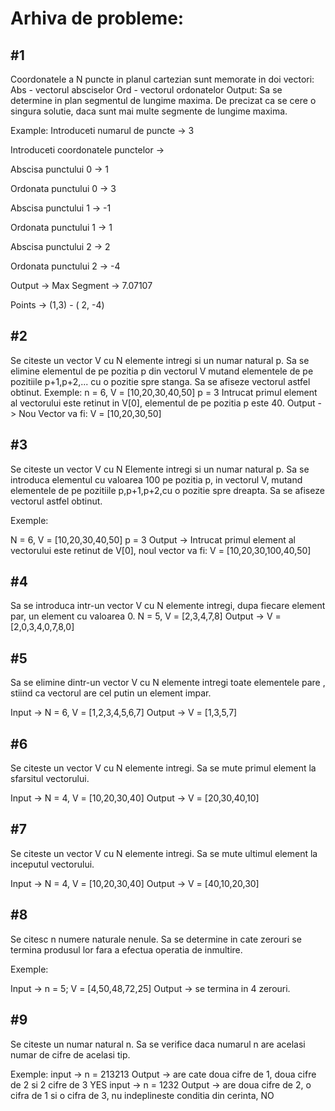 # Arhiva de probleme:

## #1
Coordonatele a N puncte in planul cartezian sunt
memorate in doi vectori:
Abs - vectorul absciselor
Ord - vectorul ordonatelor
Output: Sa se determine in plan segmentul de lungime maxima.
De precizat ca se cere o singura solutie, daca sunt mai multe
segmente de lungime maxima.
 
Example:
Introduceti numarul de puncte -> 3

Introduceti coordonatele punctelor ->

Abscisa punctului 0 -> 1

Ordonata punctului 0 -> 3

Abscisa punctului 1 -> -1

Ordonata punctului 1 -> 1

Abscisa punctului 2 -> 2

Ordonata punctului 2 -> -4

Output -> 
Max Segment -> 7.07107

Points -> (1,3) - ( 2, -4)

## #2
Se citeste un vector V cu N elemente intregi si un numar natural p. Sa se elimine elementul de pe pozitia p din vectorul V
mutand elementele de pe pozitiile p+1,p+2,... cu o pozitie spre stanga. Sa se afiseze vectorul astfel obtinut.
Exemple:
n = 6, V = [10,20,30,40,50]
p = 3
Intrucat primul element al vectorului este retinut in V[0], elementul de pe pozitia p este 40. 
Output -> Nou Vector va fi: V = [10,20,30,50]

## #3
Se citeste un vector V cu N Elemente intregi si un numar natural p. Sa se introduca elementul cu valoarea 100 pe pozitia p, in vectorul V,
mutand elementele de pe pozitiile p,p+1,p+2,cu o pozitie spre dreapta. Sa se afiseze vectorul astfel obtinut.

Exemple:

N = 6, V = [10,20,30,40,50]
p = 3
Output -> 
Intrucat primul element al vectorului este retinut de V[0], noul vector va fi:
V = [10,20,30,100,40,50]

## #4
Sa se introduca intr-un vector V cu N elemente intregi, dupa fiecare element par, un element cu valoarea 0.
N = 5, V = [2,3,4,7,8]
Output -> V = [2,0,3,4,0,7,8,0]

## #5
Sa se elimine dintr-un vector V cu N elemente intregi toate elementele pare , stiind ca vectorul are cel putin un element impar.

Input -> N = 6, V = [1,2,3,4,5,6,7]
Output -> V = [1,3,5,7]

## #6
Se citeste un vector V cu N elemente intregi. Sa se mute primul element la sfarsitul vectorului.

Input -> N = 4, V = [10,20,30,40]
Output -> V = [20,30,40,10]

## #7
Se citeste un vector V cu N elemente intregi. Sa se mute ultimul element la inceputul vectorului.

Input -> N = 4, V = [10,20,30,40]
Output -> V = [40,10,20,30]

## #8

Se citesc n numere naturale nenule. Sa se determine in cate zerouri se termina produsul
lor fara a efectua operatia de inmultire.

Exemple:

Input -> n = 5; V = [4,50,48,72,25]
Output -> se termina in 4 zerouri.

## #9
Se citeste un numar natural n. Sa se verifice daca numarul n are acelasi numar de cifre de acelasi tip.

Exemple:
input -> n = 213213 
Output -> are cate doua cifre de 1, doua cifre de 2 si 2 cifre de 3 YES
input -> n = 1232
Output -> are doua cifre de 2, o cifra de 1 si o cifra de 3, nu indeplineste conditia din cerinta, NO


